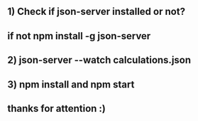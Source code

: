 ## 1) Check if json-server installed or not?
## if not  npm install -g json-server
## 2) json-server --watch calculations.json
## 3) npm install and npm start 
## thanks for attention :)
